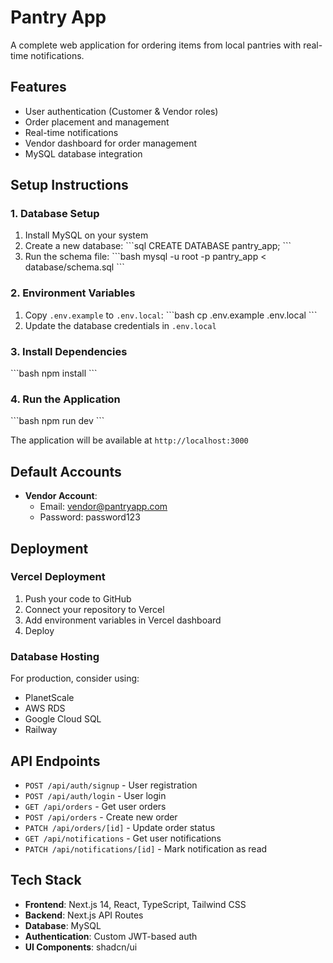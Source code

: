 # Pantry App

A complete web application for ordering items from local pantries with real-time notifications.

## Features

- User authentication (Customer & Vendor roles)
- Order placement and management
- Real-time notifications
- Vendor dashboard for order management
- MySQL database integration

## Setup Instructions

### 1. Database Setup

1. Install MySQL on your system
2. Create a new database:
   \`\`\`sql
   CREATE DATABASE pantry_app;
   \`\`\`
3. Run the schema file:
   \`\`\`bash
   mysql -u root -p pantry_app < database/schema.sql
   \`\`\`

### 2. Environment Variables

1. Copy `.env.example` to `.env.local`:
   \`\`\`bash
   cp .env.example .env.local
   \`\`\`
2. Update the database credentials in `.env.local`

### 3. Install Dependencies

\`\`\`bash
npm install
\`\`\`

### 4. Run the Application

\`\`\`bash
npm run dev
\`\`\`

The application will be available at `http://localhost:3000`

## Default Accounts

- **Vendor Account**: 
  - Email: vendor@pantryapp.com
  - Password: password123

## Deployment

### Vercel Deployment

1. Push your code to GitHub
2. Connect your repository to Vercel
3. Add environment variables in Vercel dashboard
4. Deploy

### Database Hosting

For production, consider using:
- PlanetScale
- AWS RDS
- Google Cloud SQL
- Railway

## API Endpoints

- `POST /api/auth/signup` - User registration
- `POST /api/auth/login` - User login
- `GET /api/orders` - Get user orders
- `POST /api/orders` - Create new order
- `PATCH /api/orders/[id]` - Update order status
- `GET /api/notifications` - Get user notifications
- `PATCH /api/notifications/[id]` - Mark notification as read

## Tech Stack

- **Frontend**: Next.js 14, React, TypeScript, Tailwind CSS
- **Backend**: Next.js API Routes
- **Database**: MySQL
- **Authentication**: Custom JWT-based auth
- **UI Components**: shadcn/ui
